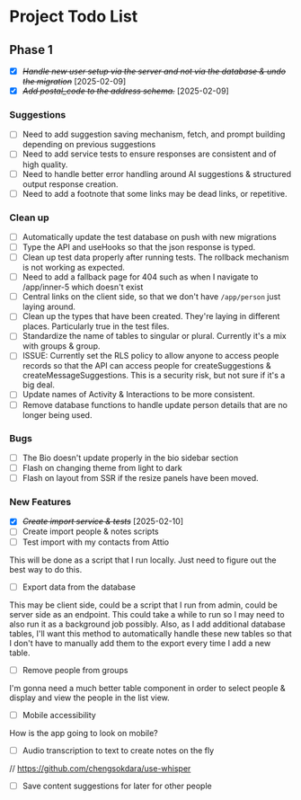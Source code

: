 # Project Todo List

## Phase 1

- [x] ~~_Handle new user setup via the server and not via the database & undo the migration_~~ [2025-02-09]
- [x] ~~_Add postal_code to the address schema._~~ [2025-02-09]

### Suggestions

- [ ] Need to add suggestion saving mechanism, fetch, and prompt building depending on previous suggestions
- [ ] Need to add service tests to ensure responses are consistent and of high quality.
- [ ] Need to handle better error handling around AI suggestions & structured output response creation.
- [ ] Need to add a footnote that some links may be dead links, or repetitive.

### Clean up

- [ ] Automatically update the test database on push with new migrations
- [ ] Type the API and useHooks so that the json response is typed.
- [ ] Clean up test data properly after running tests. The rollback mechanism is not working as expected.
- [ ] Need to add a fallback page for 404 such as when I navigate to /app/inner-5 which doesn't exist
- [ ] Central links on the client side, so that we don't have `/app/person` just laying around.
- [ ] Clean up the types that have been created. They're laying in different places. Particularly true in the test files.
- [ ] Standardize the name of tables to singular or plural. Currently it's a mix with groups & group.
- [ ] ISSUE: Currently set the RLS policy to allow anyone to access people records so that the API can access people for createSuggestions & createMessageSuggestions. This is a security risk, but not sure if it's a big deal.
- [ ] Update names of Activity & Interactions to be more consistent.
- [ ] Remove database functions to handle update person details that are no longer being used.

### Bugs

- [ ] The Bio doesn't update properly in the bio sidebar section
- [ ] Flash on changing theme from light to dark
- [ ] Flash on layout from SSR if the resize panels have been moved.

### New Features

- [x] ~~_Create import service & tests_~~ [2025-02-10]
- [ ] Create import people & notes scripts
- [ ] Test import with my contacts from Attio

This will be done as a script that I run locally. Just need to figure out the best way to do this.

- [ ] Export data from the database

This may be client side, could be a script that I run from admin, could be server side as an endpoint. This could take a while to run so I may need to also run it as a background job possibly. Also, as I add additional database tables, I'll want this method to automatically handle these new tables so that I don't have to manually add them to the export every time I add a new table.

- [ ] Remove people from groups

I'm gonna need a much better table component in order to select people & display and view the people in the list view.

- [ ] Mobile accessibility

How is the app going to look on mobile?

- [ ] Audio transcription to text to create notes on the fly

// https://github.com/chengsokdara/use-whisper

- [ ] Save content suggestions for later for other people
